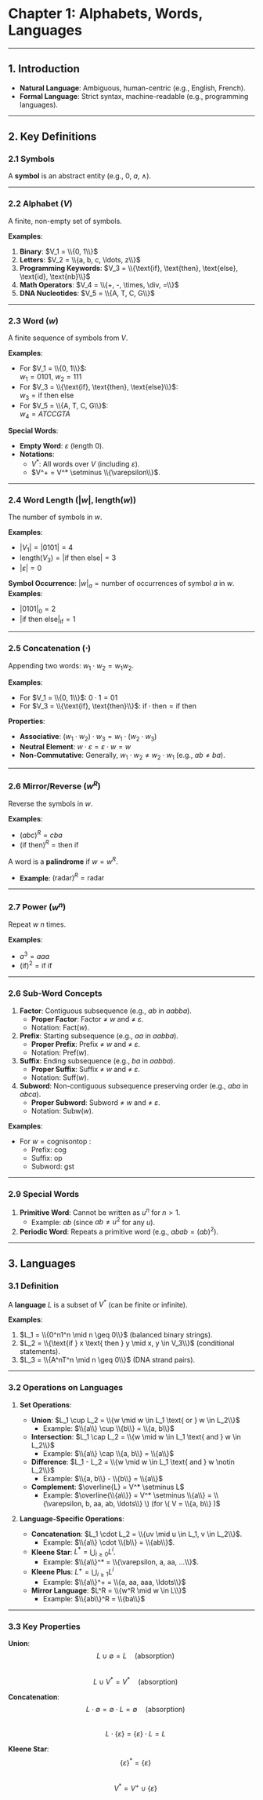 # Chapter 1: Alphabets, Words, Languages  

---

## 1. Introduction  
- **Natural Language**: Ambiguous, human-centric (e.g., English, French).  
- **Formal Language**: Strict syntax, machine-readable (e.g., programming languages).  

---

## 2. Key Definitions  

### 2.1 Symbols  
A **symbol** is an abstract entity (e.g., $0$, $a$, $\land$).  

---

### 2.2 Alphabet ($V$)  
A finite, non-empty set of symbols.  

**Examples**:  
1. **Binary**: $V_1 = \\{0, 1\\}$  
2. **Letters**: $V_2 = \\{a, b, c, \ldots, z\\}$  
3. **Programming Keywords**: $V_3 = \\{\text{if}, \text{then}, \text{else}, \text{id}, \text{nb}\\}$  
4. **Math Operators**: $V_4 = \\{+, -, \times, \div, =\\}$  
5. **DNA Nucleotides**: $V_5 = \\{A, T, C, G\\}$  

---

### 2.3 Word ($w$)  
A finite sequence of symbols from $V$.  

**Examples**:  
- For $V_1 = \\{0, 1\\}$:  
  $w_1 = 0101$, $w_2 = 111$  
- For $V_3 = \\{\text{if}, \text{then}, \text{else}\\}$:  
  $w_3 = \text{if then else}$  
- For $V_5 = \\{A, T, C, G\\}$:  
  $w_4 = ATCCGTA$  

**Special Words**:  
- **Empty Word**: $\varepsilon$ (length 0).  
- **Notations**:  
  - $V^*$: All words over $V$ (including $\varepsilon$).  
  - $V^+ = V^* \setminus \\{\varepsilon\\}$.  

---

### 2.4 Word Length ($|w|$, $\text{length}(w)$)  
The number of symbols in $w$.  

**Examples**:  
- $|V_1| = |0101| = 4$   
- $\text{length}(V_3) = |\text{if then else}| = 3$  
- $|\varepsilon| = 0$  

**Symbol Occurrence**: $|w|_a = \text{number of occurrences of symbol } a \text{ in } w$.  
**Examples**:  
  - $|0101|_0 = 2$  
  - $|\text{if then else}|_{\text{if}} = 1$  

---

### 2.5 Concatenation ($\cdot$)  
Appending two words: $w_1 \cdot w_2 = w_1w_2$.  

**Examples**:  
- For $V_1 = \\{0, 1\\}$: $0 \cdot 1 = 01$  
- For $V_3 = \\{\text{if}, \text{then}\\}$: $\text{if} \cdot \text{then} = \text{if then}$  

**Properties**:  
- **Associative**: $(w_1 \cdot w_2) \cdot w_3 = w_1 \cdot (w_2 \cdot w_3)$  
- **Neutral Element**: $w \cdot \varepsilon = \varepsilon \cdot w = w$  
- **Non-Commutative**: Generally, $w_1 \cdot w_2 \neq w_2 \cdot w_1$ (e.g., $ab \neq ba$).  

---

### 2.6 Mirror/Reverse ($w^R$)  
Reverse the symbols in $w$.  

**Examples**:  
- $(abc)^R = cba$  
- $(\text{if then})^R = \text{then if}$  

A word is a **palindrome** if $w = w^R$.  
- **Example**: $(\text{radar})^R = \text{radar}$  

---

### 2.7 Power ($w^n$)  
Repeat $w$ $n$ times.  

**Examples**:  
- $a^3 = aaa$  
- $(\text{if})^{2} = \text{if if}$  

---

### 2.6 Sub-Word Concepts  
1. **Factor**: Contiguous subsequence (e.g., $ab$ in $aabba$).  
   - **Proper Factor**: Factor ≠ $w$ and ≠ $\varepsilon$.  
   - Notation: $\text{Fact}(w)$.  
2. **Prefix**: Starting subsequence (e.g., $aa$ in $aabba$).  
   - **Proper Prefix**: Prefix ≠ $w$ and ≠ $\varepsilon$.  
   - Notation: $\text{Pref}(w)$.  
3. **Suffix**: Ending subsequence (e.g., $ba$ in $aabba$).  
   - **Proper Suffix**: Suffix ≠ $w$ and ≠ $\varepsilon$.  
   - Notation: $\text{Suff}(w)$.  
4. **Subword**: Non-contiguous subsequence preserving order (e.g., $aba$ in $abca$).  
   - **Proper Subword**: Subword ≠ $w$ and ≠ $\varepsilon$.  
   - Notation: $\text{Subw}(w)$.  

**Examples**:  
- For $w = \text{cognisontop}$ :  
  - Prefix: $\text{cog}$  
  - Suffix: $\text{op}$  
  - Subword: $\text{gst}$  

---

### 2.9 Special Words  
1. **Primitive Word**: Cannot be written as $u^n$ for $n > 1$.  
   - Example: $ab$ (since $ab \neq u^2$ for any $u$).  
2. **Periodic Word**: Repeats a primitive word (e.g., $abab = (ab)^2$).  

---

## 3. Languages  
### 3.1 Definition  
A **language** $L$ is a subset of $V^*$ (can be finite or infinite).  

**Examples**:  
1. $L_1 = \\{0^n1^n \mid n \geq 0\\}$ (balanced binary strings).  
2. $L_2 = \\{\text{if } x \text{ then } y \mid x, y \in V_3\\}$ (conditional statements).  
3. $L_3 = \\{A^nT^n \mid n \geq 0\\}$ (DNA strand pairs).  

---

### 3.2 Operations on Languages  
1. **Set Operations**:  
   - **Union**: $L_1 \cup L_2 = \\{w \mid w \in L_1 \text{ or } w \in L_2\\}$  
     - Example: $\\{a\\} \cup \\{b\\} = \\{a, b\\}$  
   - **Intersection**: $L_1 \cap L_2 = \\{w \mid w \in L_1 \text{ and } w \in L_2\\}$  
     - Example: $\\{a\\} \cap \\{a, b\\} = \\{a\\}$  
   - **Difference**: $L_1 - L_2 = \\{w \mid w \in L_1 \text{ and } w \notin L_2\\}$  
     - Example: $\\{a, b\\} - \\{b\\} = \\{a\\}$  
   - **Complement**: $\overline{L} = V^* \setminus L$  
     - Example: $\overline{\\{a\\}} = V^* \setminus \\{a\\} = \\{\varepsilon, b, aa, ab, \ldots\\} \) (for \( V = \\{a, b\\} )$  

2. **Language-Specific Operations**:  
   - **Concatenation**: $L_1 \cdot L_2 = \\{uv \mid u \in L_1, v \in L_2\\}$.  
     - Example: $\\{a\\} \cdot \\{b\\} = \\{ab\\}$.  
   - **Kleene Star**: $L^* = \bigcup_{i \geq 0} L^i$.  
     - Example: $\\{a\\}^* = \\{\varepsilon, a, aa, ...\\}$.  
   - **Kleene Plus**: $L^+ = \bigcup_{i \geq 1} L^i$  
     - Example: $\\{a\\}^+ = \\{a, aa, aaa, \ldots\\}$  
   - **Mirror Language**: $L^R = \\{w^R \mid w \in L\\}$  
     - Example: $\\{ab\\}^R = \\{ba\\}$  

---

### 3.3 Key Properties  

**Union**:  
$$\quad L \cup \emptyset = L \quad \text{(absorption)}$$  
$$\quad L \cup V^* = V^* \quad \text{(absorption)}$$  


**Concatenation**:  
$$\quad L \cdot \emptyset = \emptyset \cdot L = \emptyset \quad \text{(absorption)}$$  
$$\quad L \cdot \{\varepsilon\} = \{\varepsilon\} \cdot L = L$$

**Kleene Star**:  
$$\quad \{\varepsilon\}^* = \{\varepsilon\}$$  
$$\quad V^* = V^+ \cup \{\varepsilon\}$$  